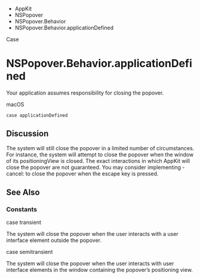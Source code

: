 

- AppKit
- NSPopover
- NSPopover.Behavior
-  NSPopover.Behavior.applicationDefined 

Case

# NSPopover.Behavior.applicationDefined

Your application assumes responsibility for closing the popover.

macOS

``` source
case applicationDefined
```

## Discussion

The system will still close the popover in a limited number of circumstances. For instance, the system will attempt to close the popover when the window of its positioningView is closed. The exact interactions in which AppKit will close the popover are not guaranteed. You may consider implementing -cancel: to close the popover when the escape key is pressed.

## See Also

### Constants

case transient

The system will close the popover when the user interacts with a user interface element outside the popover.

case semitransient

The system will close the popover when the user interacts with user interface elements in the window containing the popover’s positioning view.

